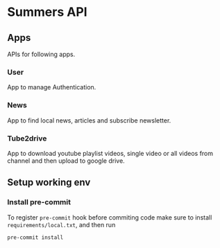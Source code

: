 # Summers API

## Apps

APIs for following apps.

### User

App to manage Authentication.

### News

App to find local news, articles and subscribe newsletter.

### Tube2drive

App to download youtube playlist videos, single video or all videos from channel
and then upload to google drive.

## Setup working env

### Install pre-commit

To register `pre-commit` hook before commiting code make sure to install
`requirements/local.txt`, and then run

```sh
pre-commit install
```

